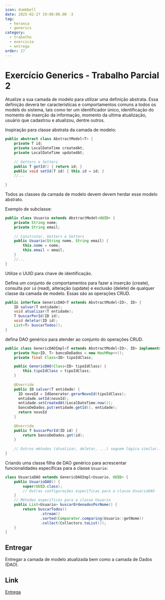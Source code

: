 ```yaml
---
icon: dumbbell
date: 2025-02-27 19:00:00.00 -3
tag:
  - heranca
  - generics
category:
  - trabalho
  - exercicio
  - entrega
order: 17
---
```


# Exercício Generics - Trabalho Parcial 2
 
Atualize a sua camada de modelo para utilizar uma definição abstrata.  Essa definição deverá ter características e comportamentos comuns a todos os models do sistema, tais como ter um identificador único, identificação do momento de inserção da informação, momento da ultima atualização, usuário que cadastrou e atualizou, dentre outros.

Inspiração para classe abstrata da camada de modelo:

```java
public abstract class AbstractModel<T> {
    private T id;
    private LocalDateTime createdAt;
    private LocalDateTime updatedAt;
    
    // Getters e Setters
    public T getId() { return id; }
    public void setId(T id) { this.id = id; }
    //...
    
}
```

Todos as classes da camada de modelo devem devem herdar esse modelo abstrato.

Exemplo de subclasse:

```java
public class Usuario extends AbstractModel<UUID> {
    private String nome;
    private String email;
    
    // Construtor, Getters e Setters
    public Usuario(String nome, String email) {
        this.nome = nome;
        this.email = email;
    }
    //...
}
```

Utilize o UUID para chave de identificação.

Defina um conjunto de comportamentos para fazer a inserção (create), consulta por `id` (read), alteração (update) e exclusão (delete) de qualquer classe da camada de modelo. Essas são as operações CRUD.

```java
public interface GenericDAO<T extends AbstractModel<ID>, ID> {
    ID salvar(T entidade);
    void atualizar(T entidade);
    T buscarPorId(ID id);
    void deletar(ID id);
    List<T> buscarTodos();
}
```

defina DAO genérico para atender ao conjunto do operações CRUD.

```java
public class GenericDAOImpl<T extends AbstractModel<ID>, ID> implements GenericDAO<T, ID> {
    private Map<ID, T> bancoDeDados = new HashMap<>();
    private final Class<ID> tipoIdClass; 

    public GenericDAO(Class<ID> tipoIdClass) {
        this.tipoIdClass = tipoIdClass;
    }
    
    @Override
    public ID salvar(T entidade) {
      ID novoId = IdGenerator.gerarNovoId(tipoIdClass);
      entidade.setId(novoId); 
      entidade.setCreatedAt(LocalDateTime.now());
      bancoDeDados.put(entidade.getId(), entidade);
      return novoId
    }
    
    @Override
    public T buscarPorId(ID id) {
        return bancoDeDados.get(id);
    }
    
    // Outros métodos (atualizar, deletar, ...) seguem lógica similar...
}
```

Criando uma classe filha de DAO genérico para acrescentar funcionalidades específicas para a classe `Usuario`:

```java
class UsuarioDAO extends GenericDAOImpl<Usuario, UUID> {
    public UsuarioDAO() {
        super(UUID.class);
        // Outras configurações específicas para a classe UsuarioDAO
    }
    // Métodos específicos para a classe Usuario
    public List<Usuario> buscarOrdenadosPorNome() {
        return buscarTodos()
                .stream()
                .sorted(Comparator.comparing(Usuario::getNome))
                .collect(Collectors.toList());
    }
}
``` 
## Entregar

Entregar a camada de modelo atualizada bem como a camada de Dados (DAO).



## Link
[Entrega](https://classroom.github.com/a/gCImD2tF)

